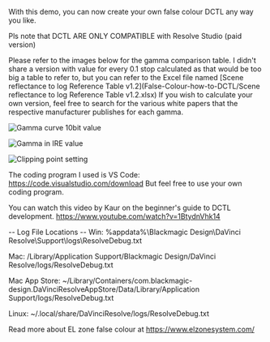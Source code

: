 With this demo, you can now create your own false colour DCTL any way you like. 

Pls note that DCTL ARE ONLY COMPATIBLE with Resolve Studio (paid version)

Please refer to the images below for the gamma comparison table. I didn't share a version with value for every 0.1 stop calculated 
as that would be too big a table to refer to, but you can refer to the Excel file named 
[Scene reflectance to log Reference Table v1.2](False-Colour-how-to-DCTL/Scene reflectance to log Reference Table v1.2.xlsx) 
If you wish to calculate your own version, feel free to search for the various 
white papers that the respective manufacturer publishes for each gamma. 

![Gamma curve 10bit value](https://github.com/user-attachments/assets/bfb95eeb-4efc-4a67-a186-0ecee7a49c37)

![Gamma in IRE value](https://github.com/user-attachments/assets/808654cf-ddcf-4e2f-830f-fc791a8bedc8)

![Clipping point setting](https://github.com/user-attachments/assets/200cfc17-7a97-48a1-83f6-f1ccfff1df22)

The coding program I used is VS Code: https://code.visualstudio.com/download
But feel free to use your own coding program. 

You can watch this video by Kaur on the beginner's guide to DCTL development. 
https://www.youtube.com/watch?v=1BtydnVhk14

-- Log File Locations --
Win: %appdata%\Blackmagic Design\DaVinci Resolve\Support\logs\ResolveDebug.txt

Mac: /Library/Application Support/Blackmagic Design/DaVinci Resolve/logs/ResolveDebug.txt

Mac App Store: ~/Library/Containers/com.blackmagic-design.DaVinciResolveAppStore/Data/Library/Application Support/logs/ResolveDebug.txt

Linux: ~/.local/share/DaVinciResolve/logs/ResolveDebug.txt

Read more about EL zone false colour at https://www.elzonesystem.com/
